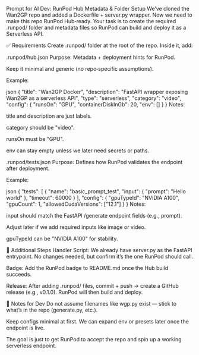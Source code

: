 Prompt for AI Dev: RunPod Hub Metadata & Folder Setup
We’ve cloned the Wan2GP repo and added a Dockerfile + server.py wrapper. Now we need to make this repo RunPod Hub‑ready. Your task is to create the required .runpod/ folder and metadata files so RunPod can build and deploy it as a Serverless API.

✅ Requirements
Create .runpod/ folder at the root of the repo. Inside it, add:

.runpod/hub.json
Purpose: Metadata + deployment hints for RunPod.

Keep it minimal and generic (no repo‑specific assumptions).

Example:

json
{
  "title": "Wan2GP Docker",
  "description": "FastAPI wrapper exposing Wan2GP as a serverless API",
  "type": "serverless",
  "category": "video",
  "config": {
    "runsOn": "GPU",
    "containerDiskInGb": 20,
    "env": []
  }
}
Notes:

title and description are just labels.

category should be "video".

runsOn must be "GPU".

env can stay empty unless we later need secrets or paths.

.runpod/tests.json
Purpose: Defines how RunPod validates the endpoint after deployment.

Example:

json
{
  "tests": [
    {
      "name": "basic_prompt_test",
      "input": {
        "prompt": "Hello world"
      },
      "timeout": 60000
    }
  ],
  "config": {
    "gpuTypeId": "NVIDIA A100",
    "gpuCount": 1,
    "allowedCudaVersions": ["12.1"]
  }
}
Notes:

input should match the FastAPI /generate endpoint fields (e.g., prompt).

Adjust later if we add required inputs like image or video.

gpuTypeId can be "NVIDIA A100" for stability.

🔑 Additional Steps
Handler Script: We already have server.py as the FastAPI entrypoint. No changes needed, but confirm it’s the one RunPod should call.

Badge: Add the RunPod badge to README.md once the Hub build succeeds.

Release: After adding .runpod/ files, commit + push → create a GitHub release (e.g., v0.1.0). RunPod will then build and deploy.

📝 Notes for Dev
Do not assume filenames like wgp.py exist — stick to what’s in the repo (generate.py, etc.).

Keep configs minimal at first. We can expand env or presets later once the endpoint is live.

The goal is just to get RunPod to accept the repo and spin up a working serverless endpoint.